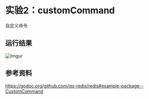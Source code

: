 # 实验2：customCommand
自定义命令

## 运行结果
![Imgur](http://i.imgur.com/n23fvTf.png)

## 参考资料
https://godoc.org/github.com/go-redis/redis#example-package--CustomCommand
